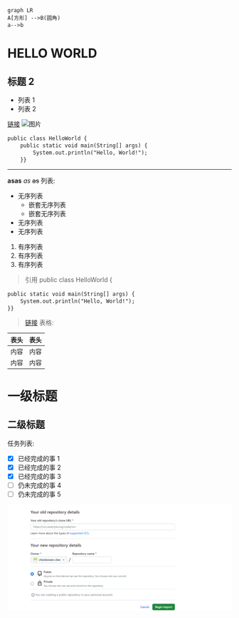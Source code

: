 ```mermaid
graph LR
A[方形] -->B(圆角)
a-->b
```

# HELLO WORLD

## 标题 2

- 列表 1
- 列表 2

[链接](http://www.b)
![图片](https://www.baidu.com/img/PCtm_d9c8750bed0b3b7d0838d3f8bc3b3755.png)

```
public class HelloWorld {
    public static void main(String[] args) {
        System.out.println("Hello, World!");
    }}
```

---

**asas**
_as_
~~as~~
列表:

- 无序列表
  - 嵌套无序列表
  - 嵌套无序列表
- 无序列表
- 无序列表

1. 有序列表
2. 有序列表
3. 有序列表

> 引用
> public class HelloWorld {

    public static void main(String[] args) {
        System.out.println("Hello, World!");
    }}

> [链接](http://www.b)
表格:

| 表头 | 表头 |
| ---- | ---- |
| 内容 | 内容 |
| 内容 | 内容 |

一级标题
=======

二级标题
-------

任务列表:

- [x] 已经完成的事 1
- [x] 已经完成的事 2
- [x] 已经完成的事 3
- [ ] 仍未完成的事 4
- [ ] 仍未完成的事 5

![随意截图](image.png)